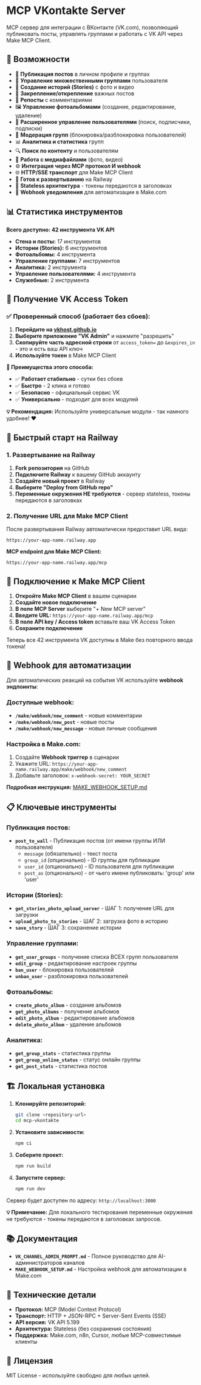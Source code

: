 # MCP VKontakte Server

MCP сервер для интеграции с ВКонтакте (VK.com), позволяющий публиковать посты, управлять группами и работать с VK API через Make MCP Client.

## 🚀 Возможности

- 📝 **Публикация постов** в личном профиле и группах
- 👥 **Управление множественными группами** пользователя
- 📱 **Создание историй (Stories)** с фото и видео
- 📌 **Закрепление/открепление** важных постов
- 🔄 **Репосты** с комментариями
- 🖼️ **Управление фотоальбомами** (создание, редактирование, удаление)
- 👤 **Расширенное управление пользователями** (поиск, подписчики, подписки)
- 🚫 **Модерация групп** (блокировка/разблокировка пользователей)
- 📊 **Аналитика и статистика** групп
- 🔍 **Поиск по контенту** и пользователям
- 📱 **Работа с медиафайлами** (фото, видео)
- ⚙️ **Интеграция через MCP протокол И webhook**
- 🌐 **HTTP/SSE транспорт** для Make MCP Client
- 🚀 **Готов к развертыванию** на Railway
- 🔐 **Stateless архитектура** - токены передаются в заголовках
- 🔔 **Webhook уведомления** для автоматизации в Make.com

## 📊 Статистика инструментов

**Всего доступно: 42 инструмента VK API**

- **Стена и посты:** 17 инструментов
- **Истории (Stories):** 6 инструментов  
- **Фотоальбомы:** 4 инструмента
- **Управление группами:** 7 инструментов
- **Аналитика:** 2 инструмента
- **Управление пользователями:** 4 инструмента
- **Служебные:** 2 инструмента

## 🔑 Получение VK Access Token

### ✅ Проверенный способ (работает без сбоев):

1. **Перейдите на [vkhost.github.io](https://vkhost.github.io/)**
2. **Выберите приложение "VK Admin"** и нажмите "разрешить"
3. **Скопируйте часть адресной строки** от `access_token=` до `&expires_in` - это и есть ваш API ключ
4. **Используйте токен** в Make MCP Client

**🎯 Преимущества этого способа:**
- ✅ **Работает стабильно** - сутки без сбоев
- ✅ **Быстро** - 2 клика и готово
- ✅ **Безопасно** - официальный сервис VK
- ✅ **Универсально** - подходит для всех модулей

**💡 Рекомендация:** Используйте универсальные модули - так намного удобнее! ❤️

## 🚀 Быстрый старт на Railway

### 1. Развертывание на Railway

1. **Fork репозитория** на GitHub
2. **Подключите Railway** к вашему GitHub аккаунту
3. **Создайте новый проект** в Railway
4. **Выберите "Deploy from GitHub repo"**
5. **Переменные окружения НЕ требуются** - сервер stateless, токены передаются в заголовках

### 2. Получение URL для Make MCP Client

После развертывания Railway автоматически предоставит URL вида:
```
https://your-app-name.railway.app
```

**MCP endpoint для Make MCP Client:**
```
https://your-app-name.railway.app/mcp
```

## 🔌 Подключение к Make MCP Client

1. **Откройте Make MCP Client** в вашем сценарии
2. **Создайте новое подключение**
3. **В поле MCP Server** выберите "+ New MCP server"
4. **Введите URL:** `https://your-app-name.railway.app/mcp`
5. **В поле API key / Access token** вставьте ваш VK Access Token
6. **Сохраните подключение**

Теперь все 42 инструмента VK доступны в Make без повторного ввода токена!

## 🔔 Webhook для автоматизации

Для автоматических реакций на события VK используйте **webhook эндпоинты**:

### **Доступные webhook:**
- **`/make/webhook/new_comment`** - новые комментарии
- **`/make/webhook/new_post`** - новые посты
- **`/make/webhook/new_message`** - новые личные сообщения

### **Настройка в Make.com:**
1. Создайте **Webhook триггер** в сценарии
2. Укажите URL: `https://your-app-name.railway.app/make/webhook/new_comment`
3. Добавьте заголовок: `x-webhook-secret: YOUR_SECRET`

**Подробная инструкция:** [MAKE_WEBHOOK_SETUP.md](MAKE_WEBHOOK_SETUP.md)

## 📋 Ключевые инструменты

### **Публикация постов:**
- **`post_to_wall`** - Публикация постов (от имени группы ИЛИ пользователя)
  - `message` (обязательно) - текст поста
  - `group_id` (опционально) - ID группы для публикации
  - `user_id` (опционально) - ID пользователя для публикации
  - `post_as` (опционально) - от чьего имени публиковать: 'group' или 'user'

### **Истории (Stories):**
- **`get_stories_photo_upload_server`** - ШАГ 1: получение URL для загрузки
- **`upload_photo_to_stories`** - ШАГ 2: загрузка фото в историю
- **`save_story`** - ШАГ 3: сохранение истории

### **Управление группами:**
- **`get_user_groups`** - получение списка ВСЕХ групп пользователя
- **`edit_group`** - редактирование настроек группы
- **`ban_user`** - блокировка пользователей
- **`unban_user`** - разблокировка пользователей

### **Фотоальбомы:**
- **`create_photo_album`** - создание альбомов
- **`get_photo_albums`** - получение альбомов
- **`edit_photo_album`** - редактирование альбомов
- **`delete_photo_album`** - удаление альбомов

### **Аналитика:**
- **`get_group_stats`** - статистика группы
- **`get_group_online_status`** - статус онлайн группы
- **`get_post_stats`** - статистика постов

## 🏗️ Локальная установка

1. **Клонируйте репозиторий:**
   ```bash
   git clone <repository-url>
   cd mcp-vkontakte
   ```

2. **Установите зависимости:**
   ```bash
   npm ci
   ```

3. **Соберите проект:**
   ```bash
   npm run build
   ```

4. **Запустите сервер:**
   ```bash
   npm run dev
   ```

Сервер будет доступен по адресу: `http://localhost:3000`

**💡 Примечание:** Для локального тестирования переменные окружения не требуются - токены передаются в заголовках запросов.

## 📚 Документация

- **`VK_CHANNEL_ADMIN_PROMPT.md`** - Полное руководство для AI-администраторов каналов
- **`MAKE_WEBHOOK_SETUP.md`** - Настройка webhook для автоматизации в Make.com

## 🔧 Технические детали

- **Протокол:** MCP (Model Context Protocol)
- **Транспорт:** HTTP + JSON-RPC + Server-Sent Events (SSE)
- **API версия:** VK API 5.199
- **Архитектура:** Stateless (без сохранения состояния)
- **Поддержка:** Make.com, n8n, Cursor, любые MCP-совместимые клиенты

## 📝 Лицензия

MIT License - используйте свободно для любых целей.

